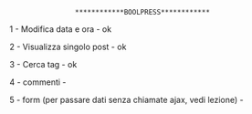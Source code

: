                     ************BOOLPRESS************



1 - Modifica data e ora - ok

2 - Visualizza singolo post - ok

3 - Cerca tag - ok

4 - commenti -

5 - form (per passare dati senza chiamate ajax, vedi lezione) -
